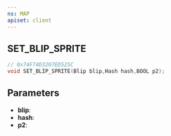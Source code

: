 ```yaml
---
ns: MAP
apiset: client
---
```

## SET_BLIP_SPRITE

```c
// 0x74F74D3207ED525C
void SET_BLIP_SPRITE(Blip blip,Hash hash,BOOL p2);
```


## Parameters
* **blip**:
* **hash**:
* **p2**:



